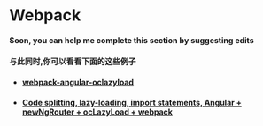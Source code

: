 # Webpack
#### Soon, you can help me complete this section by suggesting edits
#### 与此同时,你可以看看下面的这些例子

+ #### [webpack-angular-oclazyload](https://github.com/ay13/webpack-angular-oclazyload)
+ #### [Code splitting, lazy-loading, import statements, Angular + newNgRouter + ocLazyLoad + webpack](https://gist.github.com/plestik/8b20e9d593e1806a098b)
